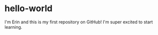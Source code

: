 # hello-world
I'm Erin and this is my first repository on GitHub!
I'm super excited to start learning.

